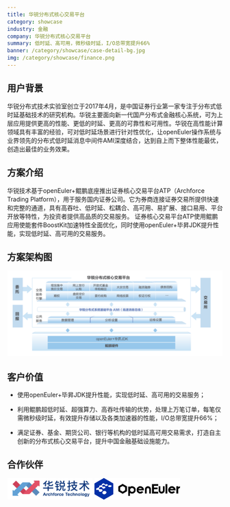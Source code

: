 ```yaml
---
title: 华锐分布式核心交易平台
category: showcase
industry: 金融
company: 华锐分布式核心交易平台
summary: 低时延、高可用，微秒级时延，I/O总带宽提升66%
banner: /category/showcase/case-detail-bg.jpg
img: /category/showcase/finance.png
---
```


## 用户背景

华锐分布式技术实验室创立于2017年4月，是中国证券行业第一家专注于分布式低时延基础技术的研究机构。华锐主要面向新一代国产分布式金融核心系统，可为上层应用提供更高的性能、更低的时延、更高的可靠性和可用性。华锐在高性能计算领域具有丰富的经验，可对低时延场景进行针对性优化，让openEuler操作系统与业界领先的分布式低时延消息中间件AMI深度结合，达到自上而下整体性能最优，创造出最佳的业务效果。

## 方案介绍

华锐技术基于openEuler+鲲鹏底座推出证券核心交易平台ATP（Archforce Trading Platform），用于服务国内证券公司。它为券商连接证券交易所提供快速和完整的通道，具有高吞吐、低时延、松耦合、高可用、易扩展、接口易用、平台开放等特性，为投资者提供高品质的交易服务。 证券核心交易平台ATP使用鲲鹏应用使能套件BoostKit加速特性全面优化，同时使用openEuler+毕昇JDK提升性能，实现低时延、高可用的交易服务。


## 方案架构图

<img src="./media/image1.png" width="1000" >




## 客户价值

-   使用openEuler+毕昇JDK提升性能，实现低时延、高可用的交易服务；

-   利用鲲鹏超低时延、超强算力、高吞吐传输的优势，处理上万笔订单，每笔仅需微秒级时延，有效提升存储以及各类加速器的性能，I/O总带宽提升66%；

-   满足证券、基金、期货公司、银行等机构的低时延高可用交易需求，打造自主创新的分布式核心交易平台，提升中国金融基础设施能力。


## 合作伙伴



<img src="./media/image2.png" width="200" >

<img src="./media/image3.png" width="200" >